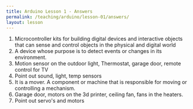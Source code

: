 ```yaml
---
title: Arduino Lesson 1 - Answers
permalink: /teaching/arduino/lesson-01/answers/
layout: lesson
---
```


1. Microcontroller kits for building digital devices and interactive objects that can sense and control objects in the physical and digital world
1. A device whose purpose is to detect events or changes in its environment. 
1. Motion sensor on the outdoor light, Thermostat, garage door, remote control for TV
1. Point out sound, light, temp sensors
1. It is a mover.  A component or machine that is responsible for moving or controlling a mechanism.
1. Garage door, motors on the 3d printer, ceiling fan, fans in the heaters.
1. Point out servo's and motors